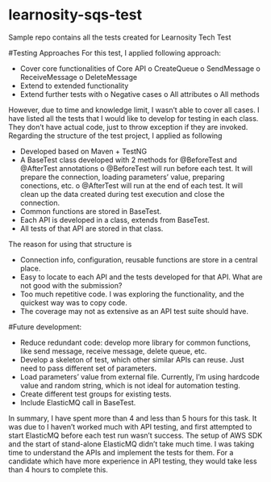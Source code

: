 # learnosity-sqs-test
Sample repo contains all the tests created for Learnosity Tech Test


#Testing Approaches
For this test, I applied following approach:
-	Cover core functionalities of Core API
	o	CreateQueue
	o	SendMessage
	o	ReceiveMessage
	o	DeleteMessage
-	Extend to extended functionality
-	Extend further tests with
	o	Negative cases
	o	All attributes
	o	All methods
	
However, due to time and knowledge limit, I wasn’t able to cover all cases. I have listed all the tests that I would like to develop for testing in each class. They don’t have actual code, just to throw exception if they are invoked.
Regarding the structure of the test project, I applied as following 
-	Developed based on Maven + TestNG
-	A BaseTest class developed with 2 methods for @BeforeTest and @AfterTest annotations
	o	@BeforeTest will run before each test. It will prepare the connection, loading parameters’ value, preparing conections, etc.
	o	@AfterTest will run at the end of each test. It will clean up the data created during test execution and close the connection.
-	Common functions are stored in BaseTest.
-	Each API is developed in a class, extends from BaseTest.
-	All tests of that API are stored in that class.

The reason for using that structure is
-	Connection info, configuration, reusable functions are store in a central place.
-	Easy to locate to each API and the tests developed for that API.
What are not good with the submission?
-	Too much repetitive code. I was exploring the functionality, and the quickest way was to copy code. 
-	The coverage may not as extensive as an API test suite should have.

#Future development:
-	Reduce redundant code: develop more library for common functions, like send message, receive message, delete queue, etc.
-	Develop a skeleton of test, which other similar APIs can reuse. Just need to pass different set of parameters.
-	Load parameters’ value from external file. Currently, I’m using hardcode value and random string, which is not ideal for automation testing.
-	Create different test groups for existing tests.
-	Include ElasticMQ call in BaseTest. 

In summary, I have spent more than 4 and less than 5 hours for this task. It was due to I haven’t worked much with API testing, and first attempted to start ElasticMQ before each test run wasn’t success. The setup of AWS SDK and the start of stand-alone ElasticMQ didn’t take much time. I was taking time to understand the APIs and implement the tests for them. For a candidate which have more experience in API testing, they would take less than 4 hours to complete this.

